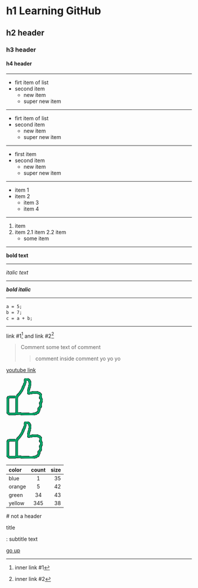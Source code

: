 <a id="anchor"></a>

# h1 Learning GitHub

## h2 header

### h3 header

#### h4 header

---

-   firt item of list
-   second item
    -   new item
    -   super new item

---

-   firt item of list
-   second item
    -   new item
    -   super new item

---

-   first item
-   second item
    -   new item
    -   super new item

---

-   item 1
-   item 2
    -   item 3
    -   item 4

---

1. item
2. item 2.1 item 2.2 item
    - some item

---

**bold text**

---

_italic text_

---

**_bold italic_**

---

```
a = 5;
b = 7;
c = a + b;
```

---

link #1[^1] and link #2[^2]

> Comment some text of comment
>
> > comment inside comment yo yo yo

[youtube link](https://youtube.com/)

![just an image](like.png)

[![just an image link](like.png)](https://google.com/)

| color  | count | size |
| :----- | :---: | ---: |
| blue   |   1   |   35 |
| orange |   5   |   42 |
| green  |  34   |   43 |
| yellow |  345  |   38 |

\# not a header

title

: subtitle text

[go up](#anchor)

[^1]: inner link #1
[^2]: inner link #2

